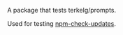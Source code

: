 A package that tests terkelg/prompts.

Used for testing [npm-check-updates](https://github.com/raineorshine/npm-check-updates).